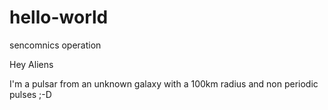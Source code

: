 # hello-world
sencomnics operation

Hey Aliens

I'm a pulsar from an unknown galaxy with a 100km radius
and non periodic pulses ;-D 
